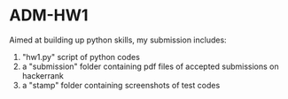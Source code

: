 # ADM-HW1

Aimed at building up python skills, my submission includes:
1. "hw1.py" script of python codes 
2. a "submission" folder containing pdf files of accepted submissions on hackerrank
3. a "stamp" folder containing screenshots of test codes
